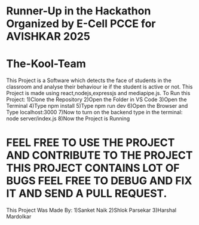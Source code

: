# Runner-Up in the Hackathon Organized by E-Cell PCCE for AVISHKAR 2025
# The-Kool-Team

This Project is a Software which detects the face of students in the classroom and analyse their behaviour ie if the student is active or not.
This Project is made using react,nodejs,expressjs and mediapipe.js.
To Run this Project:
1)Clone the Repository
2)Open the Folder in VS Code
3)Open the Terminal
4)Type npm install
5)Type npm run dev
6)Open the Browser and Type localhost:3000
7)Now to turn on the backend type in the terminal:
   node server/index.js
8)Now the Project is Running

# FEEL FREE TO USE THE PROJECT AND CONTRIBUTE TO THE PROJECT THIS PROJECT CONTAINS LOT OF BUGS FEEL FREE TO DEBUG AND FIX IT AND SEND A PULL REQUEST.

This Project Was Made By:
1)Sanket Naik
2)Shlok Parsekar
3)Harshal Mardolkar